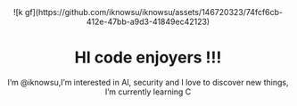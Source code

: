 <div align="center">
![k gf](https://github.com/iknowsu/iknowsu/assets/146720323/74fcf6cb-412e-47bb-a9d3-41849ec42123)



# HI code enjoyers !!!

I’m @iknowsu,I’m interested in AI, security and I love to discover new things, I’m currently learning C

</div>

